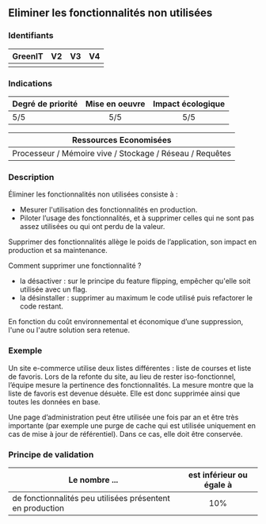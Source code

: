 ## Eliminer les fonctionnalités non utilisées

### Identifiants

| GreenIT |  V2  |  V3  |  V4  |
|:-------:|:----:|:----:|:----:|
|         |      |      |      |

### Indications

| Degré de priorité |      Mise en oeuvre       |  Impact écologique    | 
|-------------------|:-------------------------:|:---------------------:|
|    5/5            |         5/5               |   5/5                | 

|Ressources Economisées                                      |
|:----------------------------------------------------------:|
| Processeur / Mémoire vive / Stockage / Réseau / Requêtes  |

### Description

Éliminer les fonctionnalités non utilisées consiste à :
* Mesurer l'utilisation des fonctionnalités en production.
* Piloter l’usage des fonctionnalités, et à supprimer celles qui ne sont pas assez utilisées ou qui ont perdu de la valeur.

Supprimer des fonctionnalités allège le poids de l’application, son impact en production et sa maintenance.

Comment supprimer une fonctionnalité ?
* la désactiver : sur le principe du feature flipping, empêcher qu'elle soit utilisée avec un flag.
* la désinstaller : supprimer au maximum le code utilisé puis refactorer le code restant.

En fonction du coût environnemental et économique d’une suppression, l'une ou l'autre solution sera retenue.


### Exemple
Un site e-commerce utilise deux listes différentes : liste de courses et liste de favoris. Lors de la refonte du site, au lieu de rester iso-fonctionnel, l’équipe mesure la pertinence des fonctionnalités. La mesure montre que la liste de favoris est devenue désuète. Elle est donc supprimée ainsi que toutes les données en base.

Une page d’administration peut être utilisée une fois par an et être très importante (par exemple une purge de cache qui est utilisée uniquement en cas de mise à jour de référentiel). Dans ce cas, elle doit être conservée.

### Principe de validation

| Le nombre ...     |     est inférieur ou égale à   |  
|-------------------|:-------------------------:|
| de fonctionnalités peu utilisées présentent en production    |  10% |
